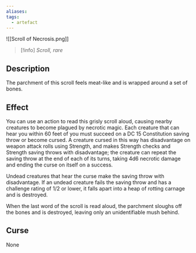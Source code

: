 ```yaml
---
aliases: 
tags:
  - artefact
---
```

![[Scroll of Necrosis.png]]
>[!info]
>_Scroll, rare_
## Description
The parchment of this scroll feels meat-like and is wrapped around a set of bones.
## Effect
You can use an action to read this grisly scroll aloud, causing nearby creatures to become plagued by necrotic magic. Each creature that can hear you within 60 feet of you must succeed on a DC 15 Constitution saving throw or become cursed. A creature cursed in this way has disadvantage on weapon attack rolls using Strength, and makes Strength checks and Strength saving throws with disadvantage; the creature can repeat the saving throw at the end of each of its turns, taking 4d6 necrotic damage and ending the curse on itself on a success.

Undead creatures that hear the curse make the saving throw with disadvantage. If an undead creature fails the saving throw and has a challenge rating of 1/2 or lower, it falls apart into a heap of rotting carnage and is destroyed.

When the last word of the scroll is read aloud, the parchment sloughs off the bones and is destroyed, leaving only an unidentifiable mush behind.
## Curse
None
